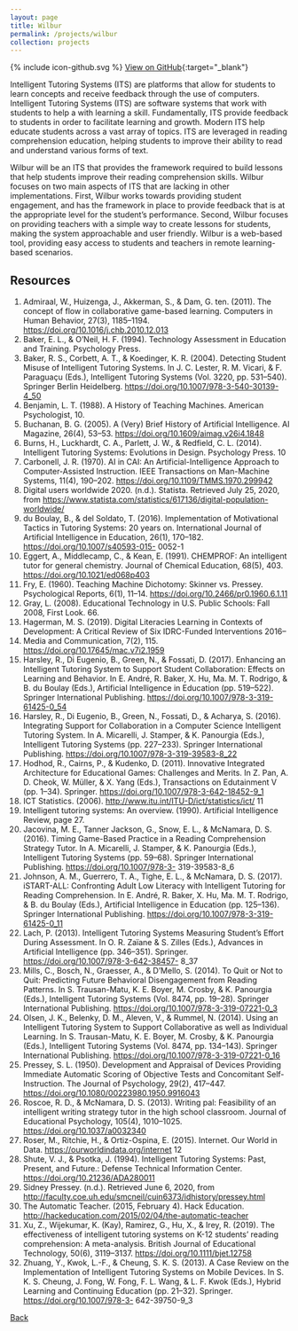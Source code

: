 ```yaml
---
layout: page
title: Wilbur
permalink: /projects/wilbur
collection: projects
---
```


<span class="icon icon--github">{% include icon-github.svg %}</span> [View on GitHub](https://github.com/RyanAngelo/wilbur){:target="_blank"}

Intelligent Tutoring Systems (ITS) are platforms that allow for students to learn concepts and receive feedback through the use of computers. Intelligent Tutoring Systems (ITS) are software systems that work with students to help a with learning a skill. Fundamentally, ITS provide feedback to students in order to facilitate learning and growth. Modern ITS help educate students across a vast array of topics. ITS are leveraged in reading comprehension education, helping students to improve their ability to read and understand various forms of text.

Wilbur will be an ITS that provides the framework required to build lessons that help students improve their reading comprehension skills. Wilbur focuses on two main aspects of ITS that are lacking in other implementations. First, Wilbur works towards providing student engagement, and has the framework in place to provide feedback that is at the appropriate level for the student’s performance. Second, Wilbur focuses on providing teachers with a simple way to create lessons for students, making the system approachable and user friendly. Wilbur is a web-based tool, providing easy access to students and teachers in remote learning-based scenarios.

## Resources

1. Admiraal, W., Huizenga, J., Akkerman, S., & Dam, G. ten. (2011). The concept of flow in collaborative game-based learning. Computers in Human Behavior, 27(3), 1185–1194. https://doi.org/10.1016/j.chb.2010.12.013
2. Baker, E. L., & O’Neil, H. F. (1994). Technology Assessment in Education and Training. Psychology Press.
3. Baker, R. S., Corbett, A. T., & Koedinger, K. R. (2004). Detecting Student Misuse of Intelligent Tutoring Systems. In J. C. Lester, R. M. Vicari, & F. Paraguaçu (Eds.), Intelligent Tutoring Systems (Vol. 3220, pp. 531–540). Springer Berlin Heidelberg. https://doi.org/10.1007/978-3-540-30139-4_50
4. Benjamin, L. T. (1988). A History of Teaching Machines. American Psychologist, 10.
5. Buchanan, B. G. (2005). A (Very) Brief History of Artificial Intelligence. AI Magazine, 26(4), 53–53. https://doi.org/10.1609/aimag.v26i4.1848
6. Burns, H., Luckhardt, C. A., Parlett, J. W., & Redfield, C. L. (2014). Intelligent Tutoring Systems: Evolutions in Design. Psychology Press.
10
7. Carbonell, J. R. (1970). AI in CAI: An Artificial-Intelligence Approach to Computer-Assisted Instruction. IEEE Transactions on Man-Machine Systems, 11(4), 190–202. https://doi.org/10.1109/TMMS.1970.299942
8. Digital users worldwide 2020. (n.d.). Statista. Retrieved July 25, 2020, from https://www.statista.com/statistics/617136/digital-population-worldwide/
9. du Boulay, B., & del Soldato, T. (2016). Implementation of Motivational Tactics in Tutoring Systems: 20 years on. International Journal of Artificial Intelligence in Education, 26(1), 170–182. https://doi.org/10.1007/s40593-015- 0052-1
10. Eggert, A., Middlecamp, C., & Kean, E. (1991). CHEMPROF: An intelligent tutor for general chemistry. Journal of Chemical Education, 68(5), 403. https://doi.org/10.1021/ed068p403
11. Fry, E. (1960). Teaching Machine Dichotomy: Skinner vs. Pressey. Psychological Reports, 6(1), 11–14. https://doi.org/10.2466/pr0.1960.6.1.11
12. Gray, L. (2008). Educational Technology in U.S. Public Schools: Fall 2008, First Look. 66.
13. Hagerman, M. S. (2019). Digital Literacies Learning in Contexts of Development: A Critical Review of Six IDRC-Funded Interventions 2016–
2018. Media and Communication, 7(2), 115. https://doi.org/10.17645/mac.v7i2.1959
14. Harsley, R., Di Eugenio, B., Green, N., & Fossati, D. (2017). Enhancing an Intelligent Tutoring System to Support Student Collaboration: Effects on Learning and Behavior. In E. André, R. Baker, X. Hu, Ma. M. T. Rodrigo, & B. du Boulay (Eds.), Artificial Intelligence in Education (pp. 519–522). Springer International Publishing. https://doi.org/10.1007/978-3-319-61425-0_54
15. Harsley, R., Di Eugenio, B., Green, N., Fossati, D., & Acharya, S. (2016). Integrating Support for Collaboration in a Computer Science Intelligent Tutoring System. In A. Micarelli, J. Stamper, & K. Panourgia (Eds.), Intelligent Tutoring Systems (pp. 227–233). Springer International Publishing. https://doi.org/10.1007/978-3-319-39583-8_22
16. Hodhod, R., Cairns, P., & Kudenko, D. (2011). Innovative Integrated Architecture for Educational Games: Challenges and Merits. In Z. Pan, A. D. Cheok, W. Müller, & X. Yang (Eds.), Transactions on Edutainment V (pp. 1–34). Springer. https://doi.org/10.1007/978-3-642-18452-9_1
17. ICT Statistics. (2006). http://www.itu.int/ITU-D/ict/statistics/ict/
11
18. Intelligent tutoring systems: An overview. (1990). Artificial Intelligence Review, page 27.
19. Jacovina, M. E., Tanner Jackson, G., Snow, E. L., & McNamara, D. S. (2016). Timing Game-Based Practice in a Reading Comprehension Strategy Tutor. In A. Micarelli, J. Stamper, & K. Panourgia (Eds.), Intelligent Tutoring Systems (pp. 59–68). Springer International Publishing. https://doi.org/10.1007/978-3- 319-39583-8_6
20. Johnson, A. M., Guerrero, T. A., Tighe, E. L., & McNamara, D. S. (2017). iSTART-ALL: Confronting Adult Low Literacy with Intelligent Tutoring for Reading Comprehension. In E. André, R. Baker, X. Hu, Ma. M. T. Rodrigo, & B. du Boulay (Eds.), Artificial Intelligence in Education (pp. 125–136). Springer International Publishing. https://doi.org/10.1007/978-3-319-61425-0_11
21. Lach, P. (2013). Intelligent Tutoring Systems Measuring Student’s Effort During Assessment. In O. R. Zaïane & S. Zilles (Eds.), Advances in Artificial Intelligence (pp. 346–351). Springer. https://doi.org/10.1007/978-3-642-38457- 8_37
22. Mills, C., Bosch, N., Graesser, A., & D’Mello, S. (2014). To Quit or Not to Quit: Predicting Future Behavioral Disengagement from Reading Patterns. In S. Trausan-Matu, K. E. Boyer, M. Crosby, & K. Panourgia (Eds.), Intelligent Tutoring Systems (Vol. 8474, pp. 19–28). Springer International Publishing. https://doi.org/10.1007/978-3-319-07221-0_3
23. Olsen, J. K., Belenky, D. M., Aleven, V., & Rummel, N. (2014). Using an Intelligent Tutoring System to Support Collaborative as well as Individual Learning. In S. Trausan-Matu, K. E. Boyer, M. Crosby, & K. Panourgia (Eds.), Intelligent Tutoring Systems (Vol. 8474, pp. 134–143). Springer International Publishing. https://doi.org/10.1007/978-3-319-07221-0_16
24. Pressey, S. L. (1950). Development and Appraisal of Devices Providing Immediate Automatic Scoring of Objective Tests and Concomitant Self- Instruction. The Journal of Psychology, 29(2), 417–447. https://doi.org/10.1080/00223980.1950.9916043
25. Roscoe, R. D., & McNamara, D. S. (2013). Writing pal: Feasibility of an intelligent writing strategy tutor in the high school classroom. Journal of Educational Psychology, 105(4), 1010–1025. https://doi.org/10.1037/a0032340
26. Roser, M., Ritchie, H., & Ortiz-Ospina, E. (2015). Internet. Our World in Data. https://ourworldindata.org/internet
12
27. Shute, V. J., & Psotka, J. (1994). Intelligent Tutoring Systems: Past, Present, and Future.: Defense Technical Information Center. https://doi.org/10.21236/ADA280011
28. Sidney Pressey. (n.d.). Retrieved June 6, 2020, from http://faculty.coe.uh.edu/smcneil/cuin6373/idhistory/pressey.html
29. The Automatic Teacher. (2015, February 4). Hack Education. http://hackeducation.com/2015/02/04/the-automatic-teacher
30. Xu, Z., Wijekumar, K. (Kay), Ramirez, G., Hu, X., & Irey, R. (2019). The effectiveness of intelligent tutoring systems on K-12 students’ reading comprehension: A meta-analysis. British Journal of Educational Technology, 50(6), 3119–3137. https://doi.org/10.1111/bjet.12758
31. Zhuang, Y., Kwok, L.-F., & Cheung, S. K. S. (2013). A Case Review on the Implementation of Intelligent Tutoring Systems on Mobile Devices. In S. K. S. Cheung, J. Fong, W. Fong, F. L. Wang, & L. F. Kwok (Eds.), Hybrid Learning and Continuing Education (pp. 21–32). Springer. https://doi.org/10.1007/978-3- 642-39750-9_3

[Back](/)